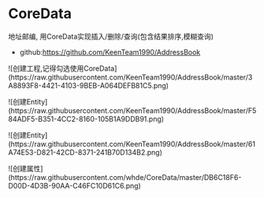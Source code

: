 # CoreData
地址邮编, 用CoreData实现插入/删除/查询(包含结果排序,模糊查询)
- github:https://github.com/KeenTeam1990/AddressBook
<p>
![创建工程,记得勾选使用CoreData](https://raw.githubusercontent.com/KeenTeam1990/AddressBook/master/3A8893F8-4421-4103-9BEB-A064DEFB81C5.png)
<p>
<p>
![创建Entity](https://raw.githubusercontent.com/KeenTeam1990/AddressBook/master/F584ADF5-B351-4CC2-8160-105B1A9DDB91.png)
<p>
<p>
![创建Entity](https://raw.githubusercontent.com/KeenTeam1990/AddressBook/master/61A74E53-D821-42CD-8371-241B70D134B2.png)
<p>
<p>
![创建属性](https://raw.githubusercontent.com/whde/CoreData/master/DB6C18F6-D00D-4D3B-90AA-C46FC10D61C6.png)
<p>
